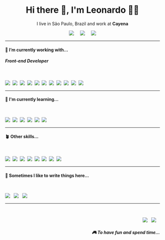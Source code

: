 <h1 align='center'> Hi there 👋, I'm Leonardo 🧑‍💻 </h1>

<p align='center'>
  I live in São Paulo, Brazil and work at <b>Cayena</b> 
</p>

<p align='center'>
  <a href="https://twitter.com/LeoCost001"><img src="https://img.shields.io/badge/twitter-%231DA1F2.svg?&style=for-the-badge&logo=twitter&logoColor=white" /></a>&nbsp;&nbsp;&nbsp;&nbsp;
  <a href="https://www.linkedin.com/in/leocosta001"><img src="https://img.shields.io/badge/linkedin-%230077B5.svg?&style=for-the-badge&logo=linkedin&logoColor=white" /></a>&nbsp;&nbsp;&nbsp;&nbsp;
  <a href="mailto:leocosta.black@gmail.com?subject=Olá%20Leonardo"><img src="https://img.shields.io/badge/gmail-%23D14836.svg?&style=for-the-badge&logo=gmail&logoColor=white" /></a>
</p>

<hr>

<h4>🔭  I’m currently working with...</h4>

<h5>Front-end Developer</h5>

<br>

<p>
  <img src="https://img.shields.io/badge/html5-e34f26.svg?&style=for-the-badge&logo=html5&logoColor=white" />&nbsp;&nbsp;<img src="https://img.shields.io/badge/CSS3-1572B6?&style=for-the-badge&logo=css3&logoColor=white" />&nbsp;&nbsp;<img src="https://img.shields.io/badge/JavaScript-F7DF1E?style=for-the-badge&logo=javascript&logoColor=black" />&nbsp;&nbsp;<img src="https://img.shields.io/badge/TypeScript-007ACC?style=for-the-badge&logo=typescript&logoColor=white" />&nbsp;&nbsp;<img src="https://img.shields.io/badge/React-20232A?style=for-the-badge&logo=react&logoColor=61DAFB" />&nbsp;&nbsp;<img src="https://img.shields.io/badge/sass-cc6699.svg?&style=for-the-badge&logo=sass&logoColor=white" />&nbsp;&nbsp;<img src="https://img.shields.io/badge/MUI-007FFF.svg?&style=for-the-badge&logo=mui&logoColor=white" />&nbsp;&nbsp;<img src="https://img.shields.io/badge/React Testing Library-E33332?style=for-the-badge&logo=testinglibrary&logoColor=white" />&nbsp;&nbsp;<img src="https://img.shields.io/badge/jest-c21325.svg?&style=for-the-badge&logo=jest&logoColor=white" />&nbsp;&nbsp;<img src="https://img.shields.io/badge/Mock Service Work-FF6F00.svg?&style=for-the-badge&logo=affinity&logoColor=white" />&nbsp;&nbsp;<img src="https://img.shields.io/badge/Storybook-FF4785.svg?&style=for-the-badge&logo=storybook&logoColor=white" />
</p>

<hr>

<h4>🌱  I'm currently learning...</h4>

<br>

<p >
  <img src="https://img.shields.io/badge/Dart-0175C2.svg?&style=for-the-badge&logo=dart&logoColor=white" />&nbsp;&nbsp;<img src="https://img.shields.io/badge/Flutter-02569B.svg?&style=for-the-badge&logo=flutter&logoColor=white" />&nbsp;&nbsp;<img src="https://img.shields.io/badge/Tailwind CSS-06B6D4?style=for-the-badge&logo=tailwindcss&logoColor=white" />&nbsp;&nbsp;<img src="https://img.shields.io/badge/Vue.js-4FC08D?style=for-the-badge&logo=vue.js&logoColor=white" />&nbsp;&nbsp;<img src="https://img.shields.io/badge/React_Native-20232A?style=for-the-badge&logo=react&logoColor=61DAFB" />&nbsp;&nbsp;<img src="https://img.shields.io/badge/next.js-000000?style=for-the-badge&logo=next.js&logoColor=white" />
</p>

<hr>

<h4>🪴 Other skills...</h4>

<br>

<p >
  <img src="https://img.shields.io/badge/jquery-0769AD.svg?&style=for-the-badge&logo=jquery&logoColor=white" />&nbsp;&nbsp;<img src="https://img.shields.io/badge/Bootstrap-563D7C?style=for-the-badge&logo=bootstrap&logoColor=white">&nbsp;&nbsp;<img src="https://img.shields.io/badge/styledcomponents-db7093.svg?&style=for-the-badge&logo=styled-components&logoColor=white" />&nbsp;&nbsp;<img src="https://img.shields.io/badge/node.js-339933.svg?&style=for-the-badge&logo=node.js&logoColor=white" />&nbsp;&nbsp;<img src="https://img.shields.io/badge/Express.Js-000000.svg?&style=for-the-badge&logo=express&logoColor=white" />&nbsp;&nbsp;<img src="https://img.shields.io/badge/GraphQL-E10098.svg?&style=for-the-badge&logo=graphql&logoColor=white" />&nbsp;&nbsp;<img src="https://img.shields.io/badge/MySQL-4479A1.svg?&style=for-the-badge&logo=mysql&logoColor=white" />&nbsp;&nbsp;<img src="https://img.shields.io/badge/MongoDB-47A248.svg?&style=for-the-badge&logo=mongodb&logoColor=white" />
</p>

<hr>

<h4>💬  Sometimes I like to write things here...</h4>

<br>

<p>
  <a href="https://www.notion.so/dev-on-the-road/Artigos-publicados-d96e3f65f6f44aceb95e8187a0b7a2de?pvs=4"><img src="https://img.shields.io/badge/Notion-000000.svg?&style=for-the-badge&logo=notion&logoColor=white" /></a>&nbsp;&nbsp;
  <a href="https://leocosta.blog/"><img src="https://img.shields.io/badge/-My%20Blog-FF5722?&style=for-the-badge&logo=blog&logoColor=black" /></a>&nbsp;&nbsp;
  <a href="https://medium.com/@leocosta001"><img src="https://img.shields.io/badge/medium-%2312100E.svg?&style=for-the-badge&logo=medium&logoColor=white" /></a>
</p>

<hr>

<br>

<p align="right">
  <a href="https://open.spotify.com/playlist/4qYwODzcJi69BBsN0qOH7m?si=ec784c5cbb51430b"><img src="https://img.shields.io/badge/spotify-%231ED760.svg?&style=for-the-badge&logo=spotify&logoColor=white" /></a>&nbsp;&nbsp;
  <a href="https://steamcommunity.com/id/leocosta001"><img src="https://img.shields.io/badge/Steam-%23000000.svg?&style=for-the-badge&logo=steam&logoColor=white" /></a>&nbsp;&nbsp;&nbsp;
</p>

<h5 align="right">🎮 To have fun and spend time...</h5>
